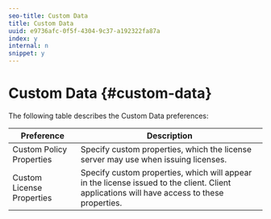 ```yaml
---
seo-title: Custom Data
title: Custom Data
uuid: e9736afc-0f5f-4304-9c37-a192322fa87a
index: y
internal: n
snippet: y
---
```


# Custom Data {#custom-data}

The following table describes the Custom Data preferences: 

|  Preference  | Description  |
|---|---|
|  Custom Policy Properties  | Specify custom properties, which the license server may use when issuing licenses.  |
|  Custom License Properties  | Specify custom properties, which will appear in the license issued to the client. Client applications will have access to these properties.  |

